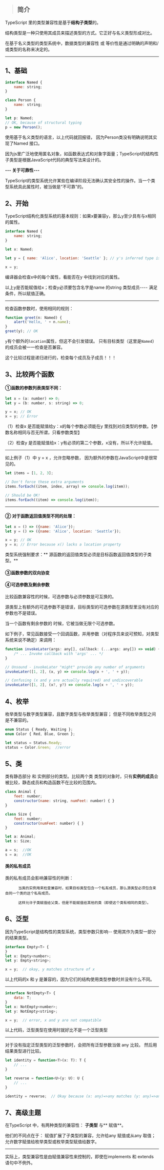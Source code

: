 > ## 简介

TypeScript 里的类型兼容性是基于**结构子类型**的。

结构类型是一种只使用其成员来描述类型的方式。它正好与名义类型形成对比。

在基于名义类型的类型系统中，数据类型的兼容性 或 等价性是通过明确的声明和/或类型的名称来决定的。

---

## 1、基础

```js
interface Named {
    name: string;
}

class Person {
    name: string;
}

let p: Named;
// OK, because of structural typing
p = new Person();
```

使用基于名义类型的语言，以上代码就回报错， 因为Person类没有明确说明其实现了Named 接口。

因为js里广泛地使用匿名对象，如函数表达式和对象字面量；TypeScript的结构性子类型是根据JavaScript代码的典型写法来设计的。

**--- 关于可靠性---**

TypeScript的类型系统允许某些在编译阶段无法确认其安全性的操作。当一个类型系统具此属性时，被当做是“不可靠”的。

## 2、开始

TypeScript结构化类型系统的基本规则：如果x要兼容y，那么y至少具有与x相同的属性。

```js
interface Named {
    name: string;
}

let x: Named;

let y = { name: 'Alice', location: 'Seattle' }; // y's inferred type is { name: string; location: string; }

x = y;
```

编译器会检查x中的每个属性，看能否在y 中找到对应的属性。

以上y是否能赋值给x；检查y必须要包含名字是name 的string 类型成员---- 满足条件，所以赋值正确。

---

检查函数参数时，使用相同的规则：

```js
function greet(n: Named) {
    alert('Hello, ' + n.name);
}
greet(y); // OK
```

`y`有个额外的`location`属性，但这不会引发错误。 只有目标类型（这里是`Named`）的成员会被一一检查是否兼容。

这个比较过程是递归进行的，检查每个成员及子成员！！！

## 3、比较两个函数

#### ①函数的参数列表类型不同：

```js
let x = (a: number) => 0;
let y = (b: number, s: string) => 0;

y = x; // OK
x = y; // Error
```

（1）检查x 是否能赋值给y：x的每个参数必须能在y 里找到对应类型的参数。【参数名称相同与否无所谓，只看参数类型】

（2）检查y 是否能赋值给x：y有必须的第二个参数，x没有，所以不允许赋值。

---

如上例子（1）中 y = x ，允许忽略参数， 因为额外的参数在JavaScript中是很常见的。

```js
let items = [1, 2, 3];

// Don't force these extra arguments
items.forEach((item, index, array) => console.log(item));

// Should be OK!
items.forEach((item) => console.log(item));
```

---

#### ② 对于函数返回值类型不同的处理：

```js
let x = () => ({name: 'Alice'});
let y = () => ({name: 'Alice', location: 'Seattle'});

x = y; // OK
y = x; // Error because x() lacks a location property
```

类型系统强制要求：** 源函数的返回值类型必须是目标函数返回值类型的子类型。**

#### ③函数参数的双向协变

#### ④可选参数及剩余参数

比较函数兼容性的时候，可选参数与必须参数是可互换的。

源类型上有额外的可选参数不是错误，目标类型的可选参数在源类型里没有对应的参数也不是错误。

当一个函数有剩余参数的 时候，它被当做无限个可选参数。

如下例子，常见函数接受一个回调函数，并用参数（对程序员来说可预知，对类型系统来说不确定）来调用：

```js
function invokeLater(args: any[], callback: (...args: any[]) => void) {
    /* ... Invoke callback with 'args' ... */
}

// Unsound - invokeLater "might" provide any number of arguments
invokeLater([1, 2], (x, y) => console.log(x + ', ' + y));

// Confusing (x and y are actually required) and undiscoverable
invokeLater([1, 2], (x?, y?) => console.log(x + ', ' + y));
```

## 4、枚举

枚举类型与数字类型兼容，且数字类型与枚举类型兼容； 但是不同枚举类型之间是不兼容的。

```js
enum Status { Ready, Waiting };
enum Color { Red, Blue, Green };

let status = Status.Ready;
status = Color.Green;  //error
```

## 5、类

类有静态部分 和 实例部分的类型。比较两个类 类型的对象时，只有**实例的成员**会被比较，静态成员和构造函数不在比较的范围内。

```js
class Animal {
    feet: number;
    constructor(name: string, numFeet: number) { }
}

class Size {
    feet: number;
    constructor(numFeet: number) { }
}

let a: Animal;
let s: Size;

a = s;  //OK
s = a;  //OK
```

#### 类的私有成员

类的私有成员会影响兼容性的判断：

```
      当类的实例用来检查兼容时，如果目标类型包含一个私有成员，那么源类型必须包含来自同一个类的这个私有成员。

      这样允许子类赋值给父类，但是不能赋值给其他的类（即使这个类有相同的类型）。
```

## 6、泛型

因为TypeScript是结构性的类型系统，类型参数只影响-- 使用其作为类型一部分的结果类型。

```js
interface Empty<T> {
}
let x: Empty<number>;
let y: Empty<string>;

x = y;  // okay, y matches structure of x
```

以上代码的x 和 y  是兼容的，因为它们的结构使用类型参数时并没有什么不同。

---

```js
interface NotEmpty<T> {
    data: T;
}
let x: NotEmpty<number>;
let y: NotEmpty<string>;

x = y;  // error, x and y are not compatible
```

以上代码，泛型类型在使用时就好比不是一个泛型类型

---

对于没有指定泛型类型的泛型参数时，会把所有泛型参数当做  any 比较。 然后用结果类型进行比较。

```js
let identity = function<T>(x: T): T {
    // ...
}

let reverse = function<U>(y: U): U {
    // ...
}

identity = reverse;  // Okay because (x: any)=>any matches (y: any)=>any
```

## 7、高级主题

在TypeScript 中，有两种类型的兼容性： **子类型** 与** 赋值**。

他们的不同点在于： 赋值扩展了子类型的兼容，允许给any 赋值或从any 取值；允许数字赋值给枚举类型或枚举类型赋值给数字。

---

实际上，类型兼容性是由赋值兼容性来控制的，即使在implements 和 extends 语句中不例外。

